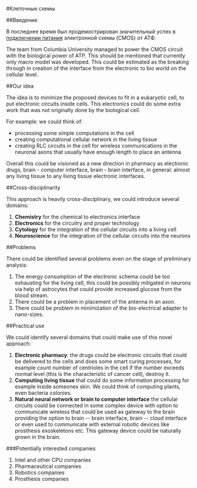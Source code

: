 #Клеточные схемы

##Введение

В последнее время был продемострирован значительный успех в [подключении питания](http://www.nature.com/ncomms/2015/151207/ncomms10070/pdf/ncomms10070.pdf) электронной схемы (CMOS) от АТФ.

The team from Columbia University managed to power the CMOS circuit with the biological power
of ATP. This should be mentioned that currently only macro model was developed.
This could be estimated as the breaking through in creation of the interface from
the electronic to bio world on the cellular level.

##Our idea

The idea is to minimize the proposed devices to  fit in a eukaryotic cell, to put
electronic circuits inside cells. This electronics could do some extra work that was not originally
done by the biological cell.

For example: we could think of:
- processing some simple computations in the cell
- creating computational cellular network in the living tissue
- creating RLC circuits in the cell for wireless communications in the neuronal axons that usually have enough
length to place an antenna

Overall this could be visioned as a new direction in pharmacy as electronic drugs,
brain - computer interface, brain - brain interface, in general: almost any living tissue
to any living tissue electronic interfaces.

##Cross-disciplinarity

This approach is heavily cross-disciplinary, we could introduce several domains:

1. **Chemistry** for the chemical to electronics interface
1. **Electronics** for the circuitry and proper technology
1. **Cytology** for the integration of the cellular circuits into a living cell
1. **Neuroscience** for the integration of the cellular circuits into the neurons

##Problems

There could be identified several problems even on the stage of preliminary analysis:

1. The energy consumption of the electronic schema could be too exhausting for the living cell, this could be possibly mitigated in neurons via help of astrocytes that could provide increased glucose from the blood stream.
1. There could be a problem in placement of the antenna in an axon.
1. There could be problem in minimization of the bio-electrical adapter to nano-sizes. 


##Practical use

We could identify several domains that could make use of this novel approach:

1. **Electronic pharmacy**: the drugs could be electronic circuits that could be delivered to the cells and does some smart curing processes, for example count number of centrioles in the cell if the number exceeds normal level (this is the characteristic of cancer cell), destroy it.
1. **Computing living tissue** that could do some information processing for example inside someones skin. We could think of computing plants, even bacteria colonies.
1. **Natural neural network or brain to computer interface** the cellular circuits could be connected in some complex device with option to communicate wireless that could be used as gateway to the brain providing the option to brain -- brain interface, brain -- cloud interface or even used to communicate with external robotic devices like prosthesis exoskeletons etc. This gateway device could be naturally grown in the brain.

###Potentially interested companies

1. Intel and other CPU companies
1. Pharmaceutical companies
1. Robotics companies
1. Prosthesis companies

